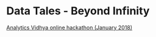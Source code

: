 # Data Tales - Beyond Infinity
<a href = "https://datahack.analyticsvidhya.com/contest/data-tales-beyond-infinity-great-lakes-institute-o/">Analytics Vidhya online hackathon (January 2018)
